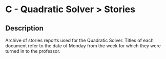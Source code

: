 
# C - Quadratic Solver > Stories

## Description
Archive of stories reports used for the Quadratic Solver. Titles of each document refer to the date of Monday from the week for which they were turned in to the professor.